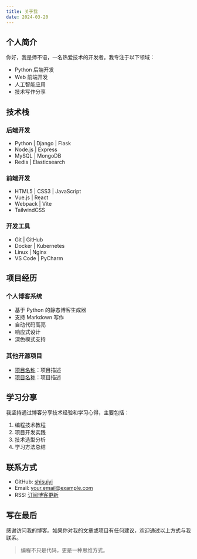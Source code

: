 ```yaml
---
title: 关于我
date: 2024-03-20
---
```


## 个人简介

你好，我是师不语，一名热爱技术的开发者。我专注于以下领域：

- Python 后端开发
- Web 前端开发
- 人工智能应用
- 技术写作分享

## 技术栈

### 后端开发
- Python | Django | Flask
- Node.js | Express
- MySQL | MongoDB
- Redis | Elasticsearch

### 前端开发
- HTML5 | CSS3 | JavaScript
- Vue.js | React
- Webpack | Vite
- TailwindCSS

### 开发工具
- Git | GitHub
- Docker | Kubernetes
- Linux | Nginx
- VS Code | PyCharm

## 项目经历

### 个人博客系统
- 基于 Python 的静态博客生成器
- 支持 Markdown 写作
- 自动代码高亮
- 响应式设计
- 深色模式支持

### 其他开源项目
- [项目名称](项目链接)：项目描述
- [项目名称](项目链接)：项目描述

## 学习分享

我坚持通过博客分享技术经验和学习心得，主要包括：

1. 编程技术教程
2. 项目开发实践
3. 技术选型分析
4. 学习方法总结

## 联系方式

- GitHub: [shisuiyi](https://github.com/shisuiyi)
- Email: your.email@example.com
- RSS: [订阅博客更新](/feed.xml)

## 写在最后

感谢访问我的博客。如果你对我的文章或项目有任何建议，欢迎通过以上方式与我联系。

> 编程不只是代码，更是一种思维方式。 